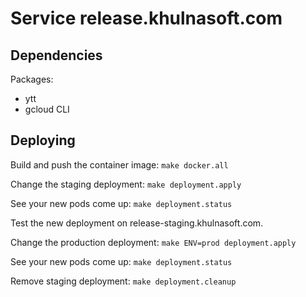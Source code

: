 # Service release.khulnasoft.com

## Dependencies

Packages:
 * ytt
 * gcloud CLI

## Deploying

Build and push the container image: `make docker.all`

Change the staging deployment: `make deployment.apply`

See your new pods come up: `make deployment.status`

Test the new deployment on release-staging.khulnasoft.com.

Change the production deployment: `make ENV=prod deployment.apply`

See your new pods come up: `make deployment.status`

Remove staging deployment: `make deployment.cleanup`


